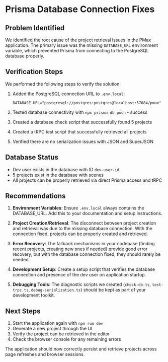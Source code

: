 # Prisma Database Connection Fixes

## Problem Identified
We identified the root cause of the project retrieval issues in the PMax application. The primary issue was the missing `DATABASE_URL` environment variable, which prevented Prisma from connecting to the PostgreSQL database properly.

## Verification Steps
We performed the following steps to verify the solution:

1. Added the PostgreSQL connection URL to `.env.local`:
   ```
   DATABASE_URL="postgresql://postgres:postgres@localhost:57684/pmax"
   ```

2. Tested database connectivity with `npx prisma db push` - success
3. Created a database check script that successfully found 5 projects 
4. Created a tRPC test script that successfully retrieved all projects
5. Verified there are no serialization issues with JSON and SuperJSON

## Database Status
- Dev user exists in the database with ID `dev-user-id`
- 5 projects exist in the database with scenes
- All projects can be properly retrieved via direct Prisma access and tRPC

## Recommendations

1. **Environment Variables**: Ensure `.env.local` always contains the DATABASE_URL. Add this to your documentation and setup instructions.

2. **Project Creation/Retrieval**: The disconnect between project creation and retrieval was due to the missing database connection. With the connection fixed, projects can be properly created and retrieved.

3. **Error Recovery**: The fallback mechanisms in your codebase (finding recent projects, creating new ones if needed) provide good error recovery, but with the database connection fixed, they should rarely be needed.

4. **Development Setup**: Create a setup script that verifies the database connection and presence of the dev user on application startup.

5. **Debugging Tools**: The diagnostic scripts we created (`check-db.ts`, `test-trpc.ts`, `debug-serialization.ts`) should be kept as part of your development toolkit.

## Next Steps

1. Start the application again with `npm run dev`
2. Generate a new project through the UI
3. Verify the project can be retrieved in the editor
4. Check the browser console for any remaining errors

The application should now correctly persist and retrieve projects across page refreshes and browser sessions.